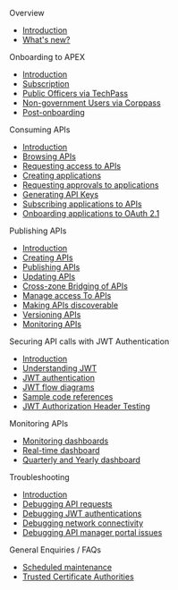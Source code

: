 Overview

- [Introduction](/home.md)
- [What's new?](/)

Onboarding to APEX

- [Introduction](/)
- [Subscription](/)
- [Public Officers via TechPass](/)
- [Non-government Users via Corppass](/)
- [Post-onboarding](/)

Consuming APIs

- [Introduction](/)
- [Browsing APIs](/)
- [Requesting access to APIs](/)
- [Creating applications](/)
- [Requesting approvals to applications](/)
- [Generating API Keys](/)
- [Subscribing applications to APIs](/)
- [Onboarding applications to OAuth 2.1](/)

Publishing APIs

- [Introduction](/)
- [Creating APIs](/)
- [Publishing APIs](/)
- [Updating APIs](/)
- [Cross-zone Bridging of APIs](/)
- [Manage access To APIs](/)
- [Making APIs discoverable](/)
- [Versioning APIs](/)
- [Monitoring APIs](/)

Securing API calls with JWT Authentication

- [Introduction](/)
- [Understanding JWT](/)
- [JWT authentication](/)
- [JWT flow diagrams](/)
- [Sample code references](/)
- [JWT Authorization Header Testing](/)

Monitoring APIs

- [Monitoring dashboards](/)
- [Real-time dashboard](/)
- [Quarterly and Yearly dashboard](/)

Troubleshooting

- [Introduction](/)
- [Debugging API requests](/)
- [Debugging JWT authentications](/)
- [Debugging network connectivity](/)
- [Debugging API manager portal issues](/)

General Enquiries / FAQs

- [Scheduled maintenance](/)
- [Trusted Certificate Authorities](/)
